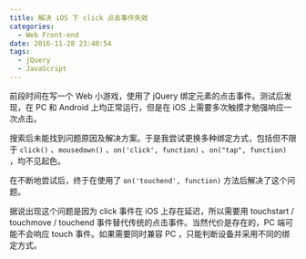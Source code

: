 ```yaml
---
title: 解决 iOS 下 click 点击事件失效
categories:
  - Web Front-end
date: 2016-11-28 23:40:54
tags:
  - jQuery
  - JavaScript
---
```


前段时间在写一个 Web 小游戏，使用了 jQuery 绑定元素的点击事件。测试后发现，在 PC 和 Android 上均正常运行，但是在 iOS 上需要多次触摸才勉强响应一次点击。

<!-- more -->

搜索后未能找到问题原因及解决方案。于是我尝试更换多种绑定方式，包括但不限于 `click()` 、`mousedown()` 、`on('click', function)` 、`on("tap", function)` ，均不见起色。

在不断地尝试后，终于在使用了 `on('touchend', function)` 方法后解决了这个问题。

据说出现这个问题是因为 click 事件在 iOS 上存在延迟，所以需要用 touchstart / touchmove / touchend 事件替代传统的点击事件。当然代价是存在的，PC 端可能不会响应 touch 事件。如果需要同时兼容 PC ，只能判断设备并采用不同的绑定方式。